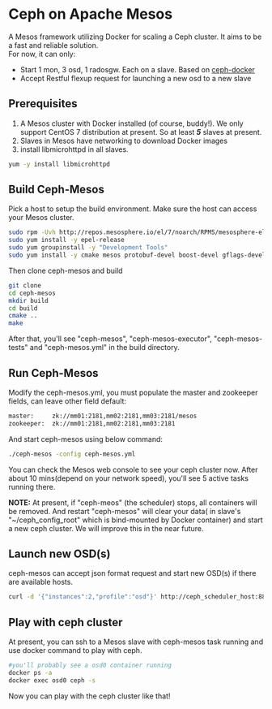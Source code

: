 Ceph on Apache Mesos
======================
A Mesos framework utilizing Docker for scaling a Ceph cluster. It aims to be a fast and reliable solution.  
For now, it can only: 
  - Start 1 mon, 3 osd, 1 radosgw. Each on a slave. Based on [ceph-docker]
  - Accept Restful flexup request for launching a new osd to a new slave

Prerequisites
--------------------------
1. A Mesos cluster with Docker installed (of course, buddy!). We only support CentOS 7 distribution at present. So at least <b><em>5</em></b> slaves at present.
2. Slaves in Mesos have networking to download Docker images
3. install libmicrohttpd in all slaves.
```sh
yum -y install libmicrohttpd
```

Build Ceph-Mesos
--------------------------
Pick a host to setup the build environment. Make sure the host can access your Mesos cluster.
```sh
sudo rpm -Uvh http://repos.mesosphere.io/el/7/noarch/RPMS/mesosphere-el-repo-7-1.noarch.rpm
sudo yum install -y epel-release
sudo yum groupinstall -y "Development Tools"
sudo yum install -y cmake mesos protobuf-devel boost-devel gflags-devel glog-devel yaml-cpp-devel  jsoncpp-devel libmicrohttpd-devel zeromq3-devel gmock-devel gtest-devel
```
Then clone ceph-mesos and build
```sh
git clone 
cd ceph-mesos
mkdir build
cd build
cmake ..
make
```
After that, you'll see "ceph-mesos", "ceph-mesos-executor", "ceph-mesos-tests" and "ceph-mesos.yml" in the build directory.

Run Ceph-Mesos
--------------------------
Modify the ceph-mesos.yml, you must populate the master and zookeeper fields, can leave other field default:
```sh
master:     zk://mm01:2181,mm02:2181,mm03:2181/mesos
zookeeper:  zk://mm01:2181,mm02:2181,mm03:2181
```
And start ceph-mesos using below command:
```sh
./ceph-mesos -config ceph-mesos.yml
```
You can check the Mesos web console to see your ceph cluster now. After about 10 mins(depend on your network speed), you'll see 5 active tasks running there.

**NOTE:** At present, if "ceph-meos" (the scheduler) stops, all containers will be removed. And restart "ceph-mesos" will clear your data( in slave's "~/ceph_config_root" which is bind-mounted by Docker container) and start a new ceph cluster. We will improve this in the near future.

Launch new OSD(s)
--------------------------
ceph-mesos can accept json format request and start new OSD(s) if there are available hosts.
```sh
curl -d '{"instances":2,"profile":"osd"}' http://ceph_scheduler_host:8889
```

Play with ceph cluster
--------------------------
At present, you can ssh to a Mesos slave with ceph-mesos task running and use docker command to play with ceph.
```sh
#you'll probably see a osd0 container running
docker ps -a 
docker exec osd0 ceph -s
```
Now you can play with the ceph cluster like that!


[ceph-docker]: https://github.com/ceph/ceph-docker
